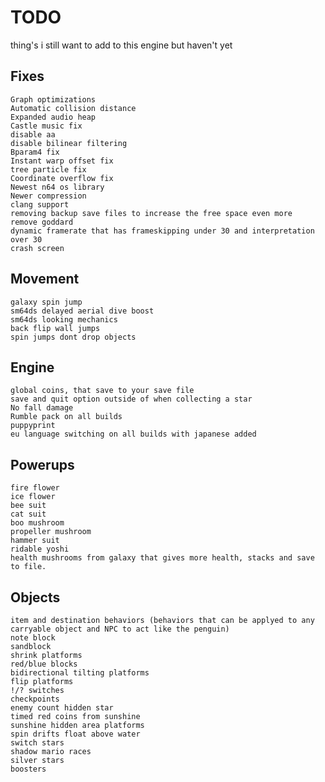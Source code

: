 # TODO
thing's i still want to add to this engine but haven't yet

## Fixes
	Graph optimizations
	Automatic collision distance
	Expanded audio heap
	Castle music fix
	disable aa
	disable bilinear filtering
	Bparam4 fix
	Instant warp offset fix
	tree particle fix
	Coordinate overflow fix
	Newest n64 os library
	Newer compression
	clang support
	removing backup save files to increase the free space even more
	remove goddard
	dynamic framerate that has frameskipping under 30 and interpretation over 30
	crash screen

## Movement
	galaxy spin jump
	sm64ds delayed aerial dive boost
	sm64ds looking mechanics
	back flip wall jumps
	spin jumps dont drop objects

## Engine
	global coins, that save to your save file
	save and quit option outside of when collecting a star
	No fall damage
	Rumble pack on all builds
	puppyprint
	eu language switching on all builds with japanese added

## Powerups
	fire flower
	ice flower
	bee suit
	cat suit
	boo mushroom
	propeller mushroom
	hammer suit
	ridable yoshi
	health mushrooms from galaxy that gives more health, stacks and save to file.

## Objects
	item and destination behaviors (behaviors that can be applyed to any carryable object and NPC to act like the penguin)
	note block
	sandblock
	shrink platforms
	red/blue blocks
	bidirectional tilting platforms
	flip platforms
	!/? switches
	checkpoints
	enemy count hidden star
	timed red coins from sunshine
	sunshine hidden area platforms
	spin drifts float above water
	switch stars
	shadow mario races
	silver stars
	boosters

